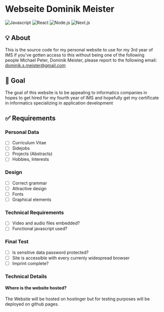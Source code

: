 # Webseite Dominik Meister
![Javascript](https://img.shields.io/badge/javascript-ES14-yellow)
![React](https://img.shields.io/badge/react-18.3.1-blue?color=%2300d8ff)
![Node.js](https://img.shields.io/badge/npm-10.8.1-green?color=%233c873a)
![Next.js](https://img.shields.io/badge/next.js-13.4-black)
## 💡 About
This is the source code for my personal website to use for my 3rd year of IMS if you've gotten access to this without being one of the following people Michael Peter, Dominik Meister, please report to the following email: dominik.s.meister@gmail.com

## 🏁 Goal
The goal of this website is to be appealing to informatics companies in hopes to get hired for my fourth year of IMS and hopefully get my certificate in informatics specializing in application development

## ✅ Requirements

### Personal Data
- [ ] Curriculum Vitae
- [ ] Sidejobs
- [ ] Projects (Abstracts)
- [ ] Hobbies, Interests

### Design
- [ ] Correct grammar
- [ ] Attractive design
- [ ] Fonts
- [ ] Graphical elements

### Technical Requirements
- [ ] Video and audio files embedded?
- [ ] Functional javascript used?

### Final Test
- [ ] Is sensitive data password protected?
- [ ] Site is accessible with every currenly widespread browser
- [ ] Imprint complete?

### Technical Details

#### Where is the website hosted?
The Website will be hosted on hostinger but for testing purposes will be deployed on github pages. 
